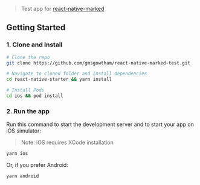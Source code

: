 > Test app for [react-native-marked](https://github.com/gmsgowtham/react-native-marked)

## Getting Started

### 1. Clone and Install

```bash
# Clone the repo
git clone https://github.com/gmsgowtham/react-native-marked-test.git

# Navigate to cloned folder and Install dependencies
cd react-native-starter && yarn install

# Install Pods
cd ios && pod install
```

### 2. Run the app

Run this command to start the development server and to start your app on iOS simulator:

> Note: iOS requires XCode installation

```bash
yarn ios
```

Or, if you prefer Android:

```bash
yarn android
```
